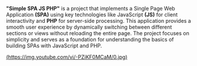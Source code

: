 **"Simple SPA JS PHP"** is a project that implements a Single Page Web Application **(SPA)** using key technologies like JavaScript **(JS)** for client interactivity and **PHP** for server-side processing. This application provides a smooth user experience by dynamically switching between different sections or views without reloading the entire page. The project focuses on simplicity and serves as a foundation for understanding the basics of building SPAs with JavaScript and PHP.

[(https://img.youtube.com/vi/-PZiKF0MCaM/0.jpg)](https://www.youtube.com/watch?v=-PZiKF0MCaM&autoplay=1)



